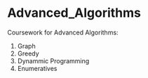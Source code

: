 # Advanced_Algorithms
Coursework for Advanced Algorithms:
1. Graph
2. Greedy
3. Dynammic Programming
4. Enumeratives
